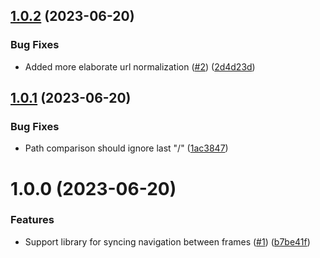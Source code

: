 ## [1.0.2](https://github.com/kapetacom/sdk-web-microfrontend-frame/compare/v1.0.1...v1.0.2) (2023-06-20)


### Bug Fixes

* Added more elaborate url normalization ([#2](https://github.com/kapetacom/sdk-web-microfrontend-frame/issues/2)) ([2d4d23d](https://github.com/kapetacom/sdk-web-microfrontend-frame/commit/2d4d23d3b60640e92510749632761e0bf5a5f1ff))

## [1.0.1](https://github.com/kapetacom/sdk-web-microfrontend-frame/compare/v1.0.0...v1.0.1) (2023-06-20)


### Bug Fixes

* Path comparison should ignore last "/" ([1ac3847](https://github.com/kapetacom/sdk-web-microfrontend-frame/commit/1ac3847326957fea728befc7758ba3639f6a37b1))

# 1.0.0 (2023-06-20)


### Features

* Support library for syncing navigation between frames ([#1](https://github.com/kapetacom/sdk-web-microfrontend-frame/issues/1)) ([b7be41f](https://github.com/kapetacom/sdk-web-microfrontend-frame/commit/b7be41f876db393887be4dd9f16291c02ba21e74))
